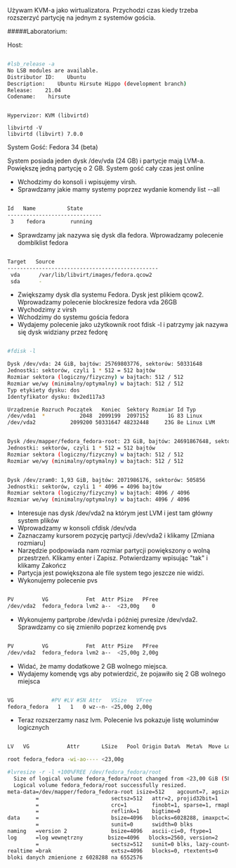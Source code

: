<!--
.. title: Rozszerzenie partycji w wirtualnym systemie (cfdisk)
.. slug: rozszerzenie-partycji-w-wirtualnym-systemie-cfdisk
.. date: 2021-04-04
.. tags: wirtualizacja, linux, kvm, storage 
.. category: tech
.. link: 
.. description: 
.. type: text
-->

Używam KVM-a jako wirtualizatora. Przychodzi czas kiedy trzeba rozszerzyć partycję na jednym z systemów gościa.

#####Laboratorium:

Host:

```bash

#lsb_release -a
No LSB modules are available.
Distributor ID:    Ubuntu
Description:    Ubuntu Hirsute Hippo (development branch)
Release:    21.04
Codename:    hirsute

```

```

Hypervizor: KVM (libvirtd)

```

```
libvirtd -V
libvirtd (libvirt) 7.0.0

```
 

System Gość: Fedora 34 (beta)

System posiada jeden dysk /dev/vda (24 GB) i partycje mają LVM-a. Powiększę jedną partycję o 2 GB. System gość cały czas jest online


- Wchodzimy do konsoli i wpisujemy virsh.
- Sprawdzamy jakie mamy systemy poprzez wydanie komendy list --all

```bash

Id   Name          State
------------------------------
 3    fedora        running

```

- Sprawdzamy jak nazywa się dysk dla fedora. Wprowadzamy polecenie domblklist fedora

```bash

Target   Source
------------------------------------------------
 vda      /var/lib/libvirt/images/fedora.qcow2
 sda      -

```

- Zwiększamy dysk dla systemu Fedora. Dysk jest plikiem qcow2. Wprowadzamy polecenie blockresize fedora vda 26GB
- Wychodzimy z virsh
- Wchodzimy do systemu gościa fedora
- Wydajemy polecenie jako użytkownik root fdisk -l i patrzymy jak nazywa się dysk widziany przez fedorę

```bash

#fdisk -l

Dysk /dev/vda: 24 GiB, bajtów: 25769803776, sektorów: 50331648
Jednostki: sektorów, czyli 1 * 512 = 512 bajtów
Rozmiar sektora (logiczny/fizyczny) w bajtach: 512 / 512
Rozmiar we/wy (minimalny/optymalny) w bajtach: 512 / 512
Typ etykiety dysku: dos
Identyfikator dysku: 0x2ed117a3

Urządzenie Rozruch Początek   Koniec  Sektory Rozmiar Id Typ
/dev/vda1  *           2048  2099199  2097152      1G 83 Linux
/dev/vda2           2099200 50331647 48232448     23G 8e Linux LVM


Dysk /dev/mapper/fedora_fedora-root: 23 GiB, bajtów: 24691867648, sektorów: 48226304
Jednostki: sektorów, czyli 1 * 512 = 512 bajtów
Rozmiar sektora (logiczny/fizyczny) w bajtach: 512 / 512
Rozmiar we/wy (minimalny/optymalny) w bajtach: 512 / 512


Dysk /dev/zram0: 1,93 GiB, bajtów: 2071986176, sektorów: 505856
Jednostki: sektorów, czyli 1 * 4096 = 4096 bajtów
Rozmiar sektora (logiczny/fizyczny) w bajtach: 4096 / 4096
Rozmiar we/wy (minimalny/optymalny) w bajtach: 4096 / 4096

```

- Interesuje nas dysk /dev/vda2 na którym jest LVM i jest tam główny system plików
- Wprowadzamy w konsoli cfdisk /dev/vda
- Zaznaczamy kursorem pozycję partycji /dev/vda2 i klikamy [Zmiana rozmiaru]
- Narzędzie podpowiada nam rozmiar partycji powiększony o wolną przestrzeń. Klikamy enter i Zapisz. Potwierdzamy wpisując "tak" i klikamy Zakończ
- Partycja jest powiększona ale file system tego jeszcze nie widzi.
- Wykonujemy polecenie pvs

```bash

PV         VG            Fmt  Attr PSize   PFree
/dev/vda2  fedora_fedora lvm2 a--  <23,00g    0

```

- Wykonujemy partprobe /dev/vda i później pvresize /dev/vda2. Sprawdzamy co się zmieniło poprzez komendę pvs

```bash

PV         VG            Fmt  Attr PSize   PFree
/dev/vda2  fedora_fedora lvm2 a--  <25,00g 2,00g

```

- Widać, że mamy dodatkowe 2 GB wolnego miejsca.
- Wydajemy komendę vgs aby potwierdzić, że pojawiło się 2 GB wolnego miejsca

```bash

VG            #PV #LV #SN Attr   VSize   VFree
fedora_fedora   1   1   0 wz--n- <25,00g 2,00g

```

- Teraz rozszerzamy nasz lvm. Polecenie lvs pokazuje listę woluminów logicznych

```bash

LV   VG            Attr       LSize   Pool Origin Data%  Meta%  Move Log Cpy%Sync Convert

root fedora_fedora -wi-ao---- <23,00g

#lvresize -r -l +100%FREE /dev/fedora_fedora/root
  Size of logical volume fedora_fedora/root changed from <23,00 GiB (5887 extents) to <25,00 GiB (6399 extents).
  Logical volume fedora_fedora/root successfully resized.
meta-data=/dev/mapper/fedora_fedora-root isize=512    agcount=7, agsize=983040 blks
         =                       sectsz=512   attr=2, projid32bit=1
         =                       crc=1        finobt=1, sparse=1, rmapbt=0
         =                       reflink=1    bigtime=0
data     =                       bsize=4096   blocks=6028288, imaxpct=25
         =                       sunit=0      swidth=0 blks
naming   =version 2              bsize=4096   ascii-ci=0, ftype=1
log      =log wewnętrzny        bsize=4096   blocks=2560, version=2
         =                       sectsz=512   sunit=0 blks, lazy-count=1
realtime =brak                   extsz=4096   blocks=0, rtextents=0
bloki danych zmienione z 6028288 na 6552576

```

